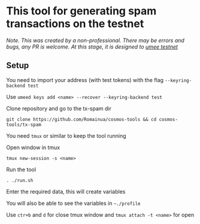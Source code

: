 # This tool for generating spam transactions on the testnet
_Note. This was created by a non-professional. There may be errors and bugs, any PR is welcome.
At this stage, it is designed to [umee testnet](https://umee.cc)_

## Setup

You need to import your address (with test tokens) with the flag `--keyring-backend test`

Use ``umeed keys add <name> --recover --keyring-backend test``

Clone repository and go to the tx-spam dir

`git clone https://github.com/Romainua/cosmos-tools && cd cosmos-tools/tx-spam`

You need `tmux` or similar to keep the tool running  

Open window in tmux

`tmux new-session -s <name>`

Run the tool

`. ./run.sh`

Enter the required data, this will create variables

You will also be able to see the variables in `~./profile`

Use `ctr+b` and `d` for close tmux window and `tmux attach -t <name>` for open
